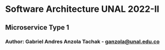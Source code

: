 # Software Architecture UNAL 2022-II

## Microservice Type 1

### Author: Gabriel Andres Anzola Tachak - [ganzola@unal.edu.co](mailto:ganzola@unal.edu.co)
